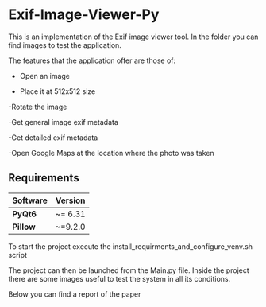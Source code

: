 # Exif-Image-Viewer-Py


This is an implementation of the Exif image viewer tool.
In the folder you can find images to test the application.

The features that the application offer are those of:

- Open an image

- Place it at 512x512 size

-Rotate the image

-Get general image exif metadata

-Get detailed exif metadata

-Open Google Maps at the location where the photo was taken

## Requirements
| Software           | Version        |
| --------------     |:--------------:|
| **PyQt6**          |     ~= 6.31    |
| **Pillow**         |     ~=9.2.0    |

To start the project execute the install_requirments_and_configure_venv.sh script


The project can then be launched from the Main.py file.
Inside the project there are some images useful to test the system in all its conditions.

Below you can find a report of the paper
